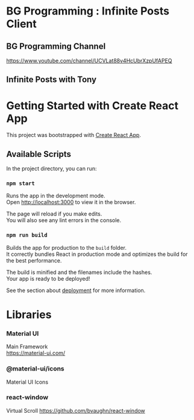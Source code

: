 # BG Programming : Infinite Posts Client

## BG Programming Channel
https://www.youtube.com/channel/UCVLat88v4HcUbrXzpUfAPEQ

## Infinite Posts with Tony



# Getting Started with Create React App

This project was bootstrapped with [Create React App](https://github.com/facebook/create-react-app).

## Available Scripts

In the project directory, you can run:

### `npm start`

Runs the app in the development mode.\
Open [http://localhost:3000](http://localhost:3000) to view it in the browser.

The page will reload if you make edits.\
You will also see any lint errors in the console.

### `npm run build`

Builds the app for production to the `build` folder.\
It correctly bundles React in production mode and optimizes the build for the best performance.

The build is minified and the filenames include the hashes.\
Your app is ready to be deployed!

See the section about [deployment](https://facebook.github.io/create-react-app/docs/deployment) for more information.

# Libraries
### Material UI
Main Framework  
https://material-ui.com/

### @material-ui/icons
Material UI Icons

### react-window  
Virtual Scroll
https://github.com/bvaughn/react-window
